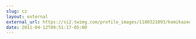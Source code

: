 ```yaml
---
slug: cz
layout: external
external_url: https://si2.twimg.com/profile_images/1180321093/komikazee_normal.png
date: 2011-04-12T09:51:17-05:00
---
```

